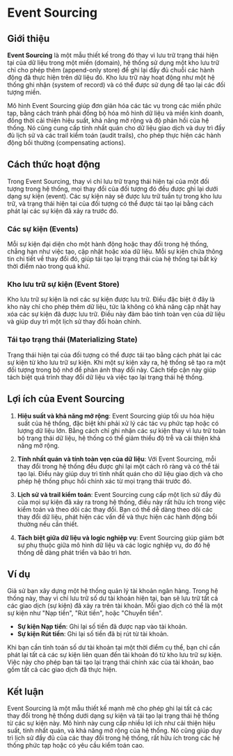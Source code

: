 # Event Sourcing

## Giới thiệu

**Event Sourcing** là một mẫu thiết kế trong đó thay vì lưu trữ trạng thái hiện tại của dữ liệu trong một miền (domain), hệ thống sử dụng một kho lưu trữ chỉ cho phép thêm (append-only store) để ghi lại đầy đủ chuỗi các hành động đã thực hiện trên dữ liệu đó. Kho lưu trữ này hoạt động như một hệ thống ghi nhận (system of record) và có thể được sử dụng để tạo lại các đối tượng miền. 

Mô hình Event Sourcing giúp đơn giản hóa các tác vụ trong các miền phức tạp, bằng cách tránh phải đồng bộ hóa mô hình dữ liệu và miền kinh doanh, đồng thời cải thiện hiệu suất, khả năng mở rộng và độ phản hồi của hệ thống. Nó cũng cung cấp tính nhất quán cho dữ liệu giao dịch và duy trì đầy đủ lịch sử và các trail kiểm toán (audit trails), cho phép thực hiện các hành động bồi thường (compensating actions).

## Cách thức hoạt động

Trong Event Sourcing, thay vì chỉ lưu trữ trạng thái hiện tại của một đối tượng trong hệ thống, mọi thay đổi của đối tượng đó đều được ghi lại dưới dạng sự kiện (event). Các sự kiện này sẽ được lưu trữ tuần tự trong kho lưu trữ, và trạng thái hiện tại của đối tượng có thể được tái tạo lại bằng cách phát lại các sự kiện đã xảy ra trước đó.

### Các sự kiện (Events)

Mỗi sự kiện đại diện cho một hành động hoặc thay đổi trong hệ thống, chẳng hạn như việc tạo, cập nhật hoặc xóa dữ liệu. Mỗi sự kiện chứa thông tin chi tiết về thay đổi đó, giúp tái tạo lại trạng thái của hệ thống tại bất kỳ thời điểm nào trong quá khứ.

### Kho lưu trữ sự kiện (Event Store)

Kho lưu trữ sự kiện là nơi các sự kiện được lưu trữ. Điều đặc biệt ở đây là kho này chỉ cho phép thêm dữ liệu, tức là không có khả năng cập nhật hay xóa các sự kiện đã được lưu trữ. Điều này đảm bảo tính toàn vẹn của dữ liệu và giúp duy trì một lịch sử thay đổi hoàn chỉnh.

### Tái tạo trạng thái (Materializing State)

Trạng thái hiện tại của đối tượng có thể được tái tạo bằng cách phát lại các sự kiện từ kho lưu trữ sự kiện. Khi một sự kiện xảy ra, hệ thống sẽ tạo ra một đối tượng trong bộ nhớ để phản ánh thay đổi này. Cách tiếp cận này giúp tách biệt quá trình thay đổi dữ liệu và việc tạo lại trạng thái hệ thống.

## Lợi ích của Event Sourcing

1. **Hiệu suất và khả năng mở rộng**: Event Sourcing giúp tối ưu hóa hiệu suất của hệ thống, đặc biệt khi phải xử lý các tác vụ phức tạp hoặc có lượng dữ liệu lớn. Bằng cách chỉ ghi nhận các sự kiện thay vì lưu trữ toàn bộ trạng thái dữ liệu, hệ thống có thể giảm thiểu độ trễ và cải thiện khả năng mở rộng.

2. **Tính nhất quán và tính toàn vẹn của dữ liệu**: Với Event Sourcing, mỗi thay đổi trong hệ thống đều được ghi lại một cách rõ ràng và có thể tái tạo lại. Điều này giúp duy trì tính nhất quán cho dữ liệu giao dịch và cho phép hệ thống phục hồi chính xác từ mọi trạng thái trước đó.

3. **Lịch sử và trail kiểm toán**: Event Sourcing cung cấp một lịch sử đầy đủ của mọi sự kiện đã xảy ra trong hệ thống, điều này rất hữu ích trong việc kiểm toán và theo dõi các thay đổi. Bạn có thể dễ dàng theo dõi các thay đổi dữ liệu, phát hiện các vấn đề và thực hiện các hành động bồi thường nếu cần thiết.

4. **Tách biệt giữa dữ liệu và logic nghiệp vụ**: Event Sourcing giúp giảm bớt sự phụ thuộc giữa mô hình dữ liệu và các logic nghiệp vụ, do đó hệ thống dễ dàng phát triển và bảo trì hơn.

## Ví dụ

Giả sử bạn xây dựng một hệ thống quản lý tài khoản ngân hàng. Trong hệ thống này, thay vì chỉ lưu trữ số dư tài khoản hiện tại, bạn sẽ lưu trữ tất cả các giao dịch (sự kiện) đã xảy ra trên tài khoản. Mỗi giao dịch có thể là một sự kiện như "Nạp tiền", "Rút tiền", hoặc "Chuyển tiền".

- **Sự kiện Nạp tiền**: Ghi lại số tiền đã được nạp vào tài khoản.
- **Sự kiện Rút tiền**: Ghi lại số tiền đã bị rút từ tài khoản.

Khi bạn cần tính toán số dư tài khoản tại một thời điểm cụ thể, bạn chỉ cần phát lại tất cả các sự kiện liên quan đến tài khoản đó từ kho lưu trữ sự kiện. Việc này cho phép bạn tái tạo lại trạng thái chính xác của tài khoản, bao gồm tất cả các giao dịch đã thực hiện.

## Kết luận

Event Sourcing là một mẫu thiết kế mạnh mẽ cho phép ghi lại tất cả các thay đổi trong hệ thống dưới dạng sự kiện và tái tạo lại trạng thái hệ thống từ các sự kiện này. Mô hình này cung cấp nhiều lợi ích như cải thiện hiệu suất, tính nhất quán, và khả năng mở rộng của hệ thống. Nó cũng giúp duy trì lịch sử đầy đủ của các thay đổi trong hệ thống, rất hữu ích trong các hệ thống phức tạp hoặc có yêu cầu kiểm toán cao.